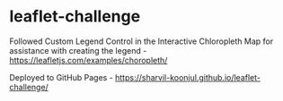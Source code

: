 # leaflet-challenge

Followed Custom Legend Control in the Interactive Chloropleth Map for assistance with creating the legend - https://leafletjs.com/examples/choropleth/ 

Deployed to GitHub Pages - https://sharvil-koonjul.github.io/leaflet-challenge/
